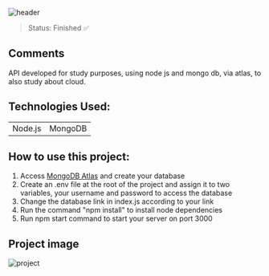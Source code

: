![header](https://github.com/frederico-rufino/api-rest-node-express-mongoose/assets/123844821/54efc2ca-58f9-4c1c-a93c-fca8d8c9ecf0)

> Status: Finished ✅

## Comments

API developed for study purposes, using node js and mongo db, via atlas, to also study about cloud.

## Technologies Used:

<table>
  <tr>
    <td>Node.js</td>
    <td>MongoDB</td>
  </tr>
</table>

## How to use this project:
1) Access [MongoDB Atlas](https://account.mongodb.com/account/login?nds=true) and create your database
2) Create an .env file at the root of the project and assign it to two variables, your username and password to access the database
3) Change the database link in index.js according to your link
4) Run the command "npm install" to install node dependencies
5) Run npm start command to start your server on port 3000


## Project image
![project](https://github.com/frederico-rufino/api-rest-node-express-mongoose/assets/123844821/52248a3a-71e1-4d63-a487-87e2c69f2afa)

